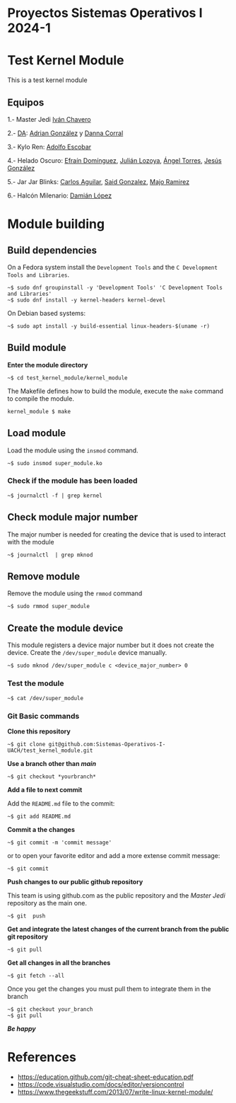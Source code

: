 # Proyectos Sistemas Operativos I 2024-1

# Test Kernel Module
This is a test kernel module

## Equipos
1.- Master Jedi [Iván Chavero](https://github.com/Sistemas-Operativos-I-UACH/proyectos-2024-1/tree/main/examples)

2.- [DA](https://github.com/Sistemas-Operativos-I-UACH/proyectos-2024-1/tree/bb3ba5ca46fdd16337b289ea23a74e3d1db36cca/Equipo-DALI): [Adrian González](https://github.com/Adrigondo) y [Danna Corral](https://github.com/DannaMAC)

3.- Kylo Ren: [Adolfo Escobar](https://github.com/Sistemas-Operativos-I-UACH/proyectos-2024-1/tree/main/a362839)

4.- Helado Oscuro: [Efraín Domínguez](https://github.com/efradguez), [Julián Lozoya](https://github.com/LJ365290), [Ángel Torres](https://github.com/colosus762), [Jesús González](https://github.com/CronosKnight)

5.- Jar Jar Blinks: [Carlos Aguilar](https://github.com/CarlosAguilar17), [Said Gonzalez](https://github.com/SaidGlez), [Majo Ramirez](https://github.com/Majoram2)

6.- Halcón Milenario: [Damián López](https://github.com/Robin-LoVer/)
# Module building

## Build dependencies

On a Fedora system install the `Development Tools`  and the `C Development Tools and Libraries`.

```
~$ sudo dnf groupinstall -y 'Development Tools' 'C Development Tools and Libraries'
~$ sudo dnf install -y kernel-headers kernel-devel
```

On Debian based systems:

```
~$ sudo apt install -y build-essential linux-headers-$(uname -r)
```

## Build module

**Enter the module directory**

```
~$ cd test_kernel_module/kernel_module
```

The Makefile defines how to build the module, execute the `make` command to compile the module.

```
kernel_module $ make
```

## Load module

Load the module using the `insmod` command.

```
~$ sudo insmod super_module.ko
```

### Check if the module has been loaded

```
~$ journalctl -f | grep kernel
```

## Check module major number

The major number is needed for creating the device that is used to interact with the module
```
~$ journalctl  | grep mknod
```


## Remove module

Remove the module using the `rmmod` command

```
~$ sudo rmmod super_module
```

## Create the module device

This module registers a device major number but it does not create the device. Create the `/dev/super_module` device manually.

```
~$ sudo mknod /dev/super_module c <device_major_number> 0
```

### Test the module

```
~$ cat /dev/super_module
```


### Git Basic commands

**Clone this repository**

```
~$ git clone git@github.com:Sistemas-Operativos-I-UACH/test_kernel_module.git
```

**Use a branch other than *main***

```
~$ git checkout *yourbranch*
```

**Add a file to next commit**

Add the `README.md` file to the commit:

```
~$ git add README.md
```

**Commit a the changes**
```
~$ git commit -m 'commit message'
```

or to open your favorite editor and add a more extense commit message:

```
~$ git commit
```

**Push changes to our public github repository**

This team is using github.com as the public repository and the *Master Jedi* repository as the main one.

```
~$ git  push
```

**Get and integrate the latest changes of the current branch from the public git repository**

```
~$ git pull
```

**Get all changes in all the branches**

```
~$ git fetch --all
```

Once you get the changes you must pull them to integrate them in the branch

```
~$ git checkout your_branch
~$ git pull
```


***Be happy***

# References

* https://education.github.com/git-cheat-sheet-education.pdf
* https://code.visualstudio.com/docs/editor/versioncontrol
* https://www.thegeekstuff.com/2013/07/write-linux-kernel-module/

